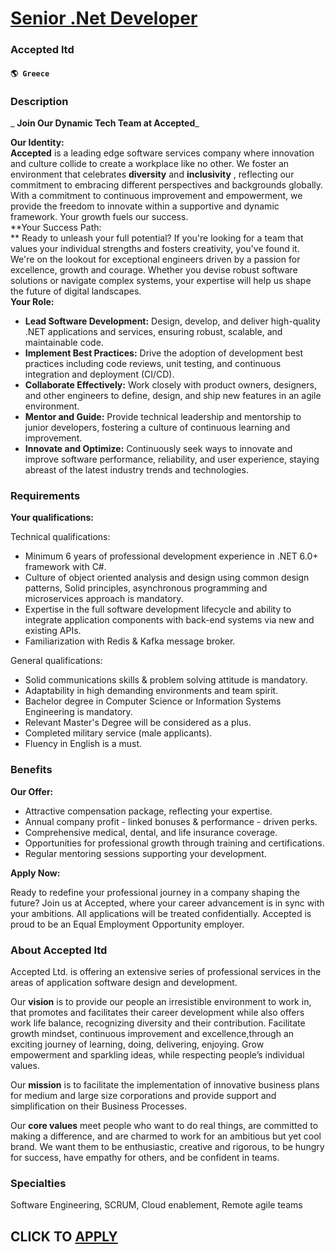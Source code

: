 # [Senior .Net Developer](https://www.remotewlb.com/apply/senior-net-developer-107995)  
### Accepted ltd  
#### `🌎 Greece`  

### **Description**

 _ **Join Our Dynamic Tech Team at Accepted**_

 **Our Identity:  
Accepted** is a leading edge software services company where innovation and culture collide to create a workplace like no other. We foster an environment that celebrates **diversity** and **inclusivity** , reflecting our commitment to embracing different perspectives and backgrounds globally. With a commitment to continuous improvement and empowerment, we provide the freedom to innovate within a supportive and dynamic framework. Your growth fuels our success.  
 **Your Success Path:  
** Ready to unleash your full potential? If you're looking for a team that values your individual strengths and fosters creativity, you've found it. We're on the lookout for exceptional engineers driven by a passion for excellence, growth and courage. Whether you devise robust software solutions or navigate complex systems, your expertise will help us shape the future of digital landscapes.  
 **Your Role:**

  * **Lead Software Development:** Design, develop, and deliver high-quality .NET applications and services, ensuring robust, scalable, and maintainable code.
  * **Implement Best Practices:** Drive the adoption of development best practices including code reviews, unit testing, and continuous integration and deployment (CI/CD).
  * **Collaborate Effectively:** Work closely with product owners, designers, and other engineers to define, design, and ship new features in an agile environment.
  * **Mentor and Guide:** Provide technical leadership and mentorship to junior developers, fostering a culture of continuous learning and improvement.
  * **Innovate and Optimize:** Continuously seek ways to innovate and improve software performance, reliability, and user experience, staying abreast of the latest industry trends and technologies.

### **Requirements**

 **Your qualifications:**

Technical qualifications:

  * Minimum 6 years of professional development experience in .ΝΕΤ 6.0+ framework with C#.
  * Culture of object oriented analysis and design using common design patterns, Solid principles, asynchronous programming and microservices approach is mandatory.
  * Expertise in the full software development lifecycle and ability to integrate application components with back-end systems via new and existing APIs.
  * Familiarization with Redis & Kafka message broker. 

General qualifications:

  * Solid communications skills & problem solving attitude is mandatory.
  * Adaptability in high demanding environments and team spirit.
  * Bachelor degree in Computer Science or Information Systems Engineering is mandatory.
  * Relevant Master's Degree will be considered as a plus.
  * Completed military service (male applicants).
  * Fluency in English is a must.

### **Benefits**

 **Our Offer:**

  * Attractive compensation package, reflecting your expertise.
  * Annual company profit - linked bonuses & performance - driven perks.
  * Comprehensive medical, dental, and life insurance coverage.
  * Opportunities for professional growth through training and certifications.
  * Regular mentoring sessions supporting your development.

**Apply Now:**

Ready to redefine your professional journey in a company shaping the future? Join us at Accepted, where your career advancement is in sync with your ambitions. All applications will be treated confidentially. Accepted is proud to be an Equal Employment Opportunity employer.

###  **About Accepted ltd**

Accepted Ltd. is offering an extensive series of professional services in the areas of application software design and development.

Our **vision** is to provide our people an irresistible environment to work in, that promotes and facilitates their career development while also offers work life balance, recognizing diversity and their contribution. Facilitate growth mindset, continuous improvement and excellence,through an exciting journey of learning, doing, delivering, enjoying. Grow empowerment and sparkling ideas, while respecting people’s individual values.  

Our **mission** is to facilitate the implementation of innovative business plans for medium and large size corporations and provide support and simplification on their Business Processes.

  

Our **core values** meet people who want to do real things, are committed to making a difference, and are charmed to work for an ambitious but yet cool brand. We want them to be enthusiastic, creative and rigorous, to be hungry for success, have empathy for others, and be confident in teams.  

  

### Specialties

Software Engineering, SCRUM, Cloud enablement, Remote agile teams

  
## CLICK TO [APPLY](https://www.remotewlb.com/apply/senior-net-developer-107995)

